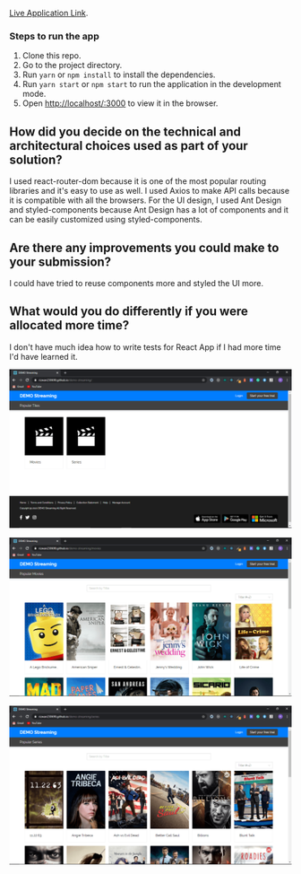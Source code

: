 [Live Application Link](https://rizwan230698.github.io/demo-streaming/).

### Steps to run the app

1. Clone this repo.
2. Go to the project directory.
3. Run `yarn` or `npm install` to install the dependencies.
4. Run `yarn start` or `npm start` to run the application in the development mode.
5. Open [http://localhost/:3000](http//localhost:3000) to view it in the browser.

## How did you decide on the technical and architectural choices used as part of your solution?

I used react-router-dom because it is one of the most popular routing libraries and it's easy to use as well. I used Axios to make API calls because it is compatible with all the browsers. For the UI design, I used Ant Design and styled-components because Ant Design has a lot of components and it can be easily customized using styled-components.

## Are there any improvements you could make to your submission?

I could have tried to reuse components more and styled the UI more.

## What would you do differently if you were allocated more time?

I don't have much idea how to write tests for React App if I had more time I'd have learned it.

![Homepage](./public/screenshots/homepage.png)

![MoviesPage](./public/screenshots/movies.png)

![SeriesPage](./public/screenshots/series.png)
